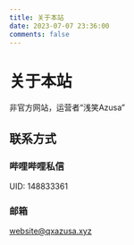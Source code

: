 ```yaml
---
title: 关于本站
date: 2023-07-07 23:36:00
comments: false
---
```

# 关于本站
非官方网站，运营者“浅笑Azusa”
## 联系方式
### 哔哩哔哩私信
UID: 148833361
### 邮箱
[website@qxazusa.xyz](mailto:website@qxazusa.xyz)